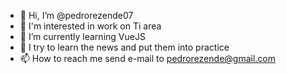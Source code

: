 - 👋 Hi, I’m @pedrorezende07
- 👀 I'm interested in work on Ti area
- 🌱 I’m currently learning VueJS
- 💞️ I try to learn the news and put them into practice
- 📫 How to reach me send e-mail to pedrorezende@gmail.com

<!---
pedrorezende07/pedrorezende07 is a ✨ special ✨ repository because its `README.md` (this file) appears on your GitHub profile.
You can click the Preview link to take a look at your changes.
--->
